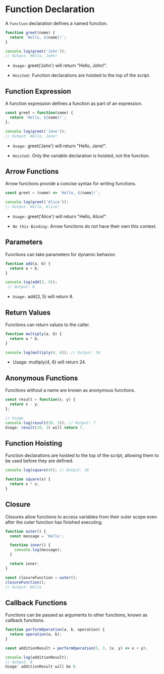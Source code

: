 # Function Declaration

A `function` declaration defines a named function.

```javascript
function greet(name) {
  return `Hello, ${name}!`;
}

console.log(greet('John')); 
// Output: Hello, John!
```

- `Usage:` greet('John') will return "Hello, John!".

- `Hoisted:` Function declarations are hoisted to the top of the script.

## Function Expression
A function expression defines a function as part of an expression.

```javascript
const greet = function(name) {
  return `Hello, ${name}!`;
};

console.log(greet('Jane')); 
// Output: Hello, Jane!
```
- `Usage:` greet('Jane') will return "Hello, Jane!".

- `Hoisted:` Only the variable declaration is hoisted, not the function.
## Arrow Functions
Arrow functions provide a concise syntax for writing functions.

```javascript
const greet = (name) => `Hello, ${name}!`;

console.log(greet('Alice')); 
// Output: Hello, Alice!
```
- `Usage:` greet('Alice') will return "Hello, Alice!".

- `No this Binding:` Arrow functions do not have their own this context.
## Parameters
Functions can take parameters for dynamic behavior.

```javascript
function add(a, b) {
  return a + b;
}

console.log(add(3, 5));
 // Output: 8
```
- `Usage:` add(3, 5) will return 8.
## Return Values
Functions can return values to the caller.

```javascript
function multiply(a, b) {
  return a * b;
}

console.log(multiply(4, 6)); // Output: 24
```
- Usage: multiply(4, 6) will return 24.

## Anonymous Functions
Functions without a name are known as anonymous functions.

```javascript
const result = function(x, y) {
  return x - y;
};

// Usage
console.log(result(10, 3)); // Output: 7
Usage: result(10, 3) will return 7.
```

## Function Hoisting
Function declarations are hoisted to the top of the script, allowing them to be used before they are defined.

```javascript
console.log(square(4)); // Output: 16

function square(x) {
  return x * x;
}
```

## Closure
Closures allow functions to access variables from their outer scope even after the outer function has finished executing.

```javascript
function outer() {
  const message = 'Hello';

  function inner() {
    console.log(message);
  }

  return inner;
}

const closureFunction = outer();
closureFunction(); 
// Output: Hello
```

## Callback Functions
Functions can be passed as arguments to other functions, known as callback functions.

``` javascript
function performOperation(a, b, operation) {
  return operation(a, b);
}

const additionResult = performOperation(5, 3, (x, y) => x + y);

console.log(additionResult); 
// Output: 8
Usage: additionResult will be 8.
```